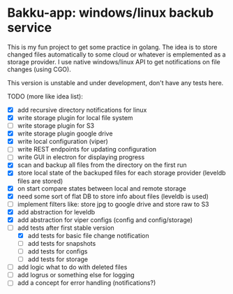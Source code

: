 # Bakku-app: windows/linux backub service

This is my fun project to get some practice in golang. The idea is to store changed files automatically to some cloud or whatever is emplemented as a storage provider. I use native windows/linux API to get notifications on file changes (using CGO).

This version is unstable and under development, don't have any tests here.

TODO (more like idea list):
- [x] add recursive directory notifications for linux
- [x] write storage plugin for local file system
- [ ] write storage plugin for S3
- [x] write storage plugin google drive
- [x] write local configuration (viper)
- [ ] write REST endpoints for updating configuration
- [ ] write GUI in electron for displaying progress
- [x] scan and backup all files from the directory on the first run
- [x] store local state of the backuped files for each storage provider (leveldb files are stored)
- [x] on start compare states between local and remote storage
- [x] need some sort of flat DB to store info about files (leveldb is used)
- [ ] implement filters like: store jpg to google drive and store raw to S3
- [x] add abstraction for leveldb
- [x] add abstraction for viper configs (config and config/storage)
- [ ] add tests after first stable version
    - [x] add tests for basic file change notification
    - [ ] add tests for snapshots
    - [ ] add tests for configs
    - [ ] add tests for storage
- [ ] add logic what to do with deleted files
- [ ] add logrus or something else for logging
- [ ] add a concept for error handling (notifications?)

